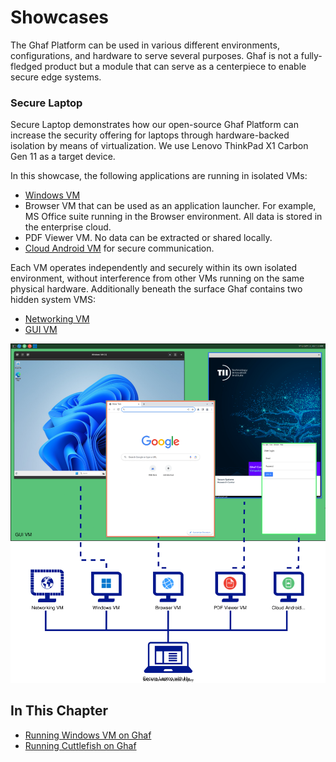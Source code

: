 <!--
    Copyright 2022-2023 TII (SSRC) and the Ghaf contributors
    SPDX-License-Identifier: CC-BY-SA-4.0
-->

# Showcases

The Ghaf Platform can be used in various different environments, configurations, and hardware to serve several purposes. Ghaf is not a fully-fledged product but a module that can serve as a centerpiece to enable secure edge systems.

### Secure Laptop

Secure Laptop demonstrates how our open-source Ghaf Platform can increase the security offering for laptops through hardware-backed isolation by means of virtualization. We use Lenovo ThinkPad X1 Carbon Gen 11 as a target device.

In this showcase, the following applications are running in isolated VMs:

* [Windows VM](./run_win_vm.md)
* Browser VM that can be used as an application launcher. For example, MS Office suite running in the Browser environment. All data is stored in the enterprise cloud.
* PDF Viewer VM. No data can be extracted or shared locally.
* [Cloud Android VM](./run_cuttlefish.md) for secure communication.

Each VM operates independently and securely within its own isolated environment, without interference from other VMs running on the same physical hardware. Additionally beneath the surface Ghaf contains two hidden system VMS:

* [Networking VM](../architecture/adr/netvm.md)
* [GUI VM](../architecture/stack.md#system-vms)

![Ghaf Secure Laptop](../img/secure_laptop.drawio.svg)


## In This Chapter

- [Running Windows VM on Ghaf](./run_win_vm.md)
- [Running Cuttlefish on Ghaf](./run_cuttlefish.md)